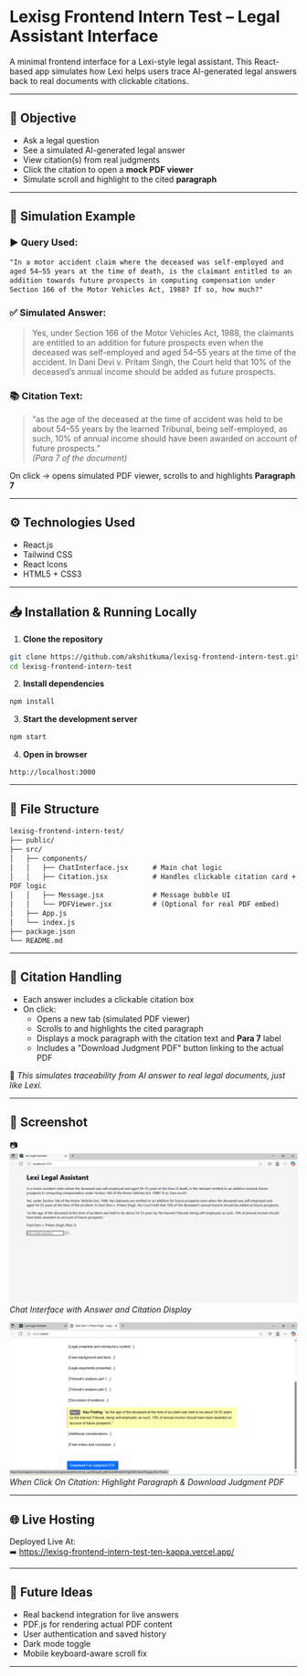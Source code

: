 # Lexisg Frontend Intern Test – Legal Assistant Interface

A minimal frontend interface for a Lexi-style legal assistant. This React-based app simulates how Lexi helps users trace AI-generated legal answers back to real documents with clickable citations.

---

## 🎯 Objective

- Ask a legal question
- See a simulated AI-generated legal answer
- View citation(s) from real judgments
- Click the citation to open a **mock PDF viewer**
- Simulate scroll and highlight to the cited **paragraph**

---

## 💬 Simulation Example

### ▶️ Query Used:
```
"In a motor accident claim where the deceased was self-employed and aged 54–55 years at the time of death, is the claimant entitled to an addition towards future prospects in computing compensation under Section 166 of the Motor Vehicles Act, 1988? If so, how much?"
```

### ✅ Simulated Answer:
> Yes, under Section 166 of the Motor Vehicles Act, 1988, the claimants are entitled to an addition for future prospects even when the deceased was self-employed and aged 54–55 years at the time of the accident. In Dani Devi v. Pritam Singh, the Court held that 10% of the deceased’s annual income should be added as future prospects.

### 📚 Citation Text:
> “as the age of the deceased at the time of accident was held to be about 54–55 years by the learned Tribunal, being self-employed, as such, 10% of annual income should have been awarded on account of future prospects.”  
> *(Para 7 of the document)*

On click → opens simulated PDF viewer, scrolls to and highlights **Paragraph 7**

---

## ⚙️ Technologies Used

- React.js
- Tailwind CSS
- React Icons
- HTML5 + CSS3

---

## 📥 Installation & Running Locally

1. **Clone the repository**
```bash
git clone https://github.com/akshitkuma/lexisg-frontend-intern-test.git
cd lexisg-frontend-intern-test
```

2. **Install dependencies**
```bash
npm install
```

3. **Start the development server**
```bash
npm start
```

4. **Open in browser**
```
http://localhost:3000
```

---

## 📁 File Structure

```
lexisg-frontend-intern-test/
├── public/
├── src/
│   ├── components/
│   │   ├── ChatInterface.jsx      # Main chat logic
│   │   ├── Citation.jsx           # Handles clickable citation card + PDF logic
│   │   ├── Message.jsx            # Message bubble UI
│   │   └── PDFViewer.jsx          # (Optional for real PDF embed)
│   ├── App.js
│   └── index.js
├── package.json
└── README.md
```

---

## 🔗 Citation Handling

- Each answer includes a clickable citation box
- On click:
  - Opens a new tab (simulated PDF viewer)
  - Scrolls to and highlights the cited paragraph
  - Displays a mock paragraph with the citation text and **Para 7** label
  - Includes a "Download Judgment PDF" button linking to the actual PDF

🧠 *This simulates traceability from AI answer to real legal documents, just like Lexi.*

---

## 📸 Screenshot


📷 ![Lexi Screenshot](./Chat.png)  
*Chat Interface with Answer and Citation Display*

![Citation Highlight](./download.png)  
*When Click On Citation: Highlight Paragraph & Download Judgment PDF*


---

## 🌐 Live Hosting 

Deployed Live At:  
➡️ https://lexisg-frontend-intern-test-ten-kappa.vercel.app/

---

## 🔮 Future Ideas

- Real backend integration for live answers
- PDF.js for rendering actual PDF content
- User authentication and saved history
- Dark mode toggle
- Mobile keyboard-aware scroll fix

---
